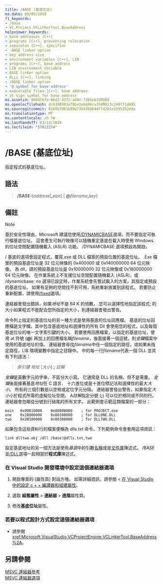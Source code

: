 ```yaml
---
title: /BASE (基底位址)
ms.date: 09/05/2018
f1_keywords:
- /base
- VC.Project.VCLinkerTool.BaseAddress
helpviewer_keywords:
- base addresses [C++]
- programs [C++], preventing relocation
- semicolon [C++], specifier
- -BASE linker option
- key address size
- environment variables [C++], LIB
- programs [C++], base address
- LIB environment variable
- BASE linker option
- DLLs [C++], linking
- /BASE linker option
- '@ symbol for base address'
- executable files [C++], base address
- at sign symbol for base address
ms.assetid: 00b9f6fe-0bd2-4772-a69c-7365eb199069
ms.openlocfilehash: dc6380903af0be2e6696ca3589813c249f71dd05
ms.sourcegitcommit: 8105b7003b89b73b4359644ff4281e1595352dda
ms.translationtype: MT
ms.contentlocale: zh-TW
ms.lasthandoff: 03/14/2019
ms.locfileid: "57812274"
---
```

# <a name="base-base-address"></a>/BASE (基底位址)

指定程式的基底位址。

## <a name="syntax"></a>語法

> **/BASE:**{*address*[**,**<em>size</em>] | **\@**<em>filename</em>**,**<em>key</em>}

## <a name="remarks"></a>備註

> [!NOTE]
> 基於安全性理由，Microsoft 建議您使用[/DYNAMICBASE](dynamicbase-use-address-space-layout-randomization.md)選項，而不要指定可執行檔基底位址。 這會產生可執行映像可以隨機重定基底在載入時使用 Windows 的位址空間配置隨機載入 (ASLR) 功能。 /DYNAMICBASE 選項預設為開啟。

/ 基底的選項會設定程式，覆寫.exe 或 DLL 檔案的預設位置的基底位址。 .Exe 檔案的預設基底位址是 32 位元映像的 0x400000 或 0x140000000 64 位元映像。 為 dll，請的預設基底位址是 0x10000000 32 位元映像或 0x180000000 64 位元映像。 在作業系統上不支援位址空間配置隨機載入 (ASLR)，或 /dynamicbase: no 選項已設定時，作業系統會先嘗試載入的方案，其指定或預設的基底位址。 如果有足夠的空間找不到可用，系統重新放置到該程式。 若要防止重新配置，請使用[/fixed](fixed-fixed-base-address.md)選項。

連結器會發出錯誤，如果*地址*不是 64 K 的倍數。 您可以選擇性地指定該程式; 的大小如果程式不能配合您所指定的大小，則連結器會發出警告。

命令列上指定的基底位址的另一種方式是使用基底的位址回應檔。 基底的位址回應檔是文字檔，其中包含基底地址和選擇性的所有 Dll 會使用您的程式，以及每個基底位址的唯一文字索引鍵的大小。 若要使用回應檔案，以指定的基底位址，使用 at 符號 (**\@**) 再加上的回應檔名稱*filename*，後面接著一個逗號，則*金鑰*檔案中使用的基底地址的值。 連結器會尋找*filename*中任一個指定的路徑，或如果未指定路徑，LIB 環境變數中指定之目錄中。 中的每一行*filename*代表一個 DLL 並具有下列語法：

> *索引鍵* *地址* [*大小*] **;** *註解*

*金鑰*是英數字元的字串，不區分大小寫。 它通常是 DLL 的名稱，但不是需要。 *金鑰*後面接著基底*地址*在 C 語言、 十六進位或是十進位標記法和選擇性的最大*大小*。 所有的三個引數是以空格或定位字元分隔。 連結器會發出警告，如果指定*大小*小於程式所需的虛擬位址空間。 A*註解*指定分號 (**;**) 可以位於相同或不同的行。 連結器會忽略從分號到行結尾的所有文字。 此範例會示範這類檔案的一部分：

```
main   0x00010000    0x08000000    ; for PROJECT.exe
one    0x28000000    0x00100000    ; for DLLONE.DLL
two    0x28100000    0x00300000    ; for DLLTWO.DLL
```

如果包含這些資料行的檔案便稱為 dlls.txt 命令，下列範例命令會套用這項資訊：

```
link dlltwo.obj /dll /base:@dlls.txt,two
```

設定基底地址的另一個方法是使用*基底*中的引數[名稱](name-c-cpp.md)或是[文件庫](library.md)陳述式。 /BASE 並[/DLL](dll-build-a-dll.md)選項一起相當於**程式庫**陳述式。

### <a name="to-set-this-linker-option-in-the-visual-studio-development-environment"></a>在 Visual Studio 開發環境中設定這個連結器選項

1. 開啟專案的 [屬性頁]  對話方塊。 如需詳細資訊，請參閱 <<c0> [ 在 Visual Studio 中的設定 c + + 編譯器和組建屬性](../working-with-project-properties.md)。

1. 選取 **組態屬性** > **連結器** > **進階**屬性頁。

1. 修改**基底位址**屬性。

### <a name="to-set-this-linker-option-programmatically"></a>若要以程式設計方式設定這個連結器選項

- 請參閱 <xref:Microsoft.VisualStudio.VCProjectEngine.VCLinkerTool.BaseAddress%2A>。

## <a name="see-also"></a>另請參閱

[MSVC 連結器參考](linking.md)<br/>
[MSVC 連結器選項](linker-options.md)
